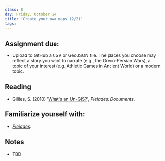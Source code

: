 ```yaml
---
class: 8
day: Friday, October 14
title: 'Create your own maps (2/2)'
tags: 
---
```


## Assignment due: 
- Upload to GitHub a CSV or GeoJSON file. The places you choose may reflect a story you want to narrate (e.g., the Greco-Persian Wars), a topic of your interest (e.g.,Athletic Games in Ancient World) or a modern topic.

## Reading 
- Gillies, S. (2010) '[What's an Un-GIS?](https://pleiades.stoa.org/docs/papers-and-presentations/whats-an-un-gis)', _Pleiades: Documents_.

## Familiarize yourself with: 
- [_Pleiades_](https://pleiades.stoa.org/). 

## Notes 
- TBD